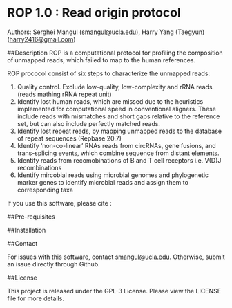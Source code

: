 # ROP 1.0 : Read origin protocol
Authors: Serghei Mangul (smangul@ucla.edu), Harry Yang (Taegyun) (harry2416@gmail.com)

##Description
ROP is a computational protocol for profiling the composition of unmapped reads, which failed to map to the human references. 
 
 
 
ROP prococol consist of six steps to characterize the unmapped reads:

1. Quality control. Exclude low-quality, low-complexity and rRNA reads (reads mathing rRNA repeat unit) 
2. Identify lost human reads, which are missed due to the heuristics implemented for computational speed in conventional aligners. These include reads with mismatches and short gaps relative to the reference set, but can also include perfectly matched reads.  
3. Identify lost repeat reads, by mapping unmapped reads to the database of repeat sequences (Repbase 20.7)
4. Identify ‘non-co-linear’ RNAs reads from circRNAs, gene fusions, and trans-splicing events, which combine sequence from distant elements.
5. Identify reads from recomobinations of B and T cell receptors i.e. V(D)J recombinations
6. Identify mircobial reads using microbial genomes and phylogenetic marker genes to identify microbial reads and assign them to corresponding taxa

If you use this software, please cite :

##Pre-requisites

##Installation

##Contact

For issues with this software, contact smangul@ucla.edu. Otherwise, submit an issue directly through Github.

##License

This project is released under the GPL-3 License. Please view the LICENSE file for more details.
